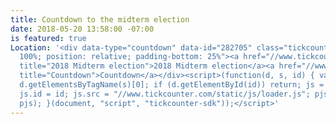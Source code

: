 ```yaml
---
title: Countdown to the midterm election
date: 2018-05-20 13:58:00 -07:00
is featured: true
Location: '<div data-type="countdown" data-id="282705" class="tickcounter" style="width:
  100%; position: relative; padding-bottom: 25%"><a href="//www.tickcounter.com/countdown/282705/2018-midterm-election"
  title="2018 Midterm election">2018 Midterm election</a><a href="//www.tickcounter.com/"
  title="Countdown">Countdown</a></div><script>(function(d, s, id) { var js, pjs =
  d.getElementsByTagName(s)[0]; if (d.getElementById(id)) return; js = d.createElement(s);
  js.id = id; js.src = "//www.tickcounter.com/static/js/loader.js"; pjs.parentNode.insertBefore(js,
  pjs); }(document, "script", "tickcounter-sdk"));</script>'
---
```


